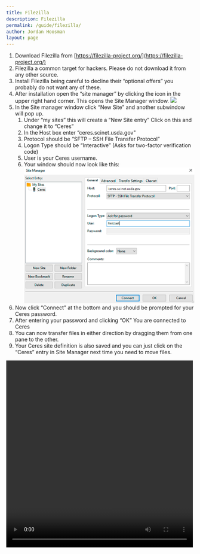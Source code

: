 ```yaml
---
title: Filezilla
description: Filezilla
permalink: /guide/filezilla/
author: Jordan Hoosman
layout: page
---
```



1. Download Filezilla from [https://filezilla-project.org/](https://filezilla-project.org/)
2. Filezilla a common target for hackers.  Please do not download it from any other source.
3. Install Filezilla being careful to decline their “optional offers”  you probably do not want any of these.
4. After installation open the “site manager” by clicking the icon in the upper right hand corner. This opens the Site Manager window. <img src="/assets/img/filezilla1.png">
5. In the Site manager window click “New Site” and another subwindow will pop up.
    1. Under “my sites” this will create a “New Site entry” Click on this and change it to “Ceres”
    2. In the Host box enter “ceres.scinet.usda.gov"
    3. Protocol should be “SFTP – SSH File Transfer Protocol”
    4. Logon Type should be “Interactive” (Asks for two-factor verification code)
    5. User is your Ceres username.
    6. Your window should now look like this: <img src="/assets/img/filezilla2.png">
6. Now click “Connect” at the bottom and you should be prompted for your Ceres password.  
7. After entering your password and clicking “OK” You are connected to Ceres
8. You can now transfer files in either direction by dragging them from one pane to the other. 
9. Your Ceres site definition is also saved and you can just click on the “Ceres” entry in Site Manager next time you need to move files.

<video width=500 height=500 controls>
    <source src="/assets/videos/Filezilla setup for Ceres.mp4">
</video>
